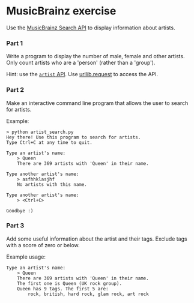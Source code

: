# MusicBrainz exercise

Use the [MusicBrainz Search API](https://musicbrainz.org/doc/Development/XML_Web_Service/Version_2/Search) to display information about artists.

### Part 1
Write a program to display the number of male, female and other artists. Only count artists who are a 'person' (rather than a 'group').

Hint: use the [`artist` API](https://musicbrainz.org/doc/Development/XML_Web_Service/Version_2/Search#Artist). Use [urllib.request](https://docs.python.org/3/library/urllib.request.html#module-urllib.request) to access the API. 

### Part 2
Make an interactive command line program that allows the user to search for artists.

Example:
```
> python artist_search.py
Hey there! Use this program to search for artists.
Type Ctrl+C at any time to quit.

Type an artist's name:
    > Queen
    There are 369 artists with 'Queen' in their name.

Type another artist's name:
    > asfhhklasjhf
    No artists with this name.

Type another artist's name:
    > <Ctrl+C>

Goodbye :)
```

### Part 3
Add some useful information about the artist and their tags. Exclude tags with a score of zero or below.

Example usage:
```
Type an artist's name:
    > Queen
    There are 369 artists with 'Queen' in their name.
    The first one is Queen (UK rock group).
    Queen has 9 tags. The first 5 are:
        rock, british, hard rock, glam rock, art rock
```